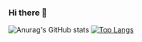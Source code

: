 ### Hi there 👋

<!--
**alphaokxyz/alphaokxyz** is a ✨ _special_ ✨ repository because its `README.md` (this file) appears on your GitHub profile.

Here are some ideas to get you started:

- 🔭 I’m currently working on ...
- 🌱 I’m currently learning ...
- 👯 I’m looking to collaborate on ...
- 🤔 I’m looking for help with ...
- 💬 Ask me about ...
- 📫 How to reach me: ...
- 😄 Pronouns: ...
- ⚡ Fun fact: ...
-->
![Anurag's GitHub stats](https://github-readme-stats.vercel.app/api?username=alphaokxyz&show_icons=true&theme=merko)
[![Top Langs](https://github-readme-stats.vercel.app/api/top-langs/?username=alphaokxyz&layout=compact)](https://github.com/anuraghazra/github-readme-stats)
